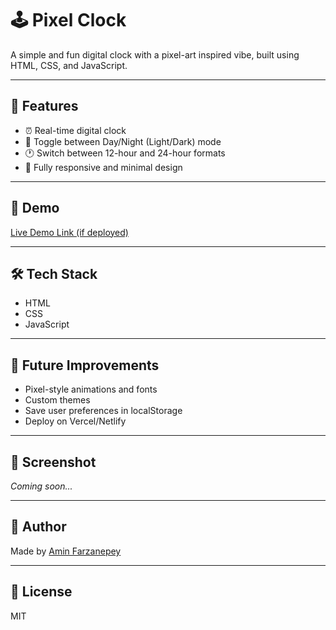 # 🕹️ Pixel Clock

A simple and fun digital clock with a pixel-art inspired vibe, built using HTML, CSS, and JavaScript.

---

## 🎯 Features

- ⏰ Real-time digital clock
- 🌙 Toggle between Day/Night (Light/Dark) mode
- 🕐 Switch between 12-hour and 24-hour formats
- 📱 Fully responsive and minimal design

---

## 🚀 Demo

[Live Demo Link (if deployed)](https://your-demo-link.com)

---

## 🛠️ Tech Stack

- HTML
- CSS
- JavaScript

---

## 🧠 Future Improvements

- Pixel-style animations and fonts
- Custom themes
- Save user preferences in localStorage
- Deploy on Vercel/Netlify

---

## 📸 Screenshot

*Coming soon...*

---

## 🤝 Author

Made by [Amin Farzanepey](https://github.com/aminfarzanepey)

---

## 📄 License

MIT
